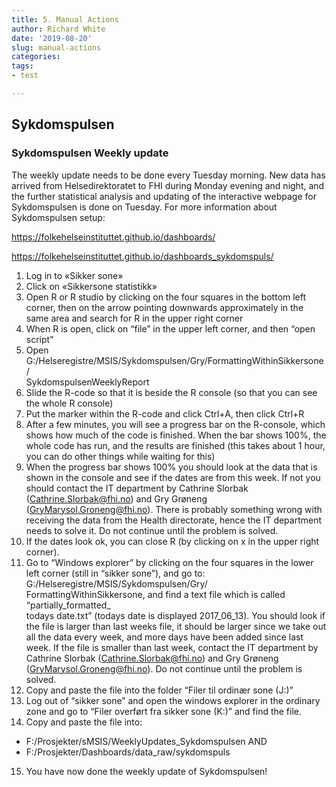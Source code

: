 ```yaml
---
title: 5. Manual Actions
author: Richard White
date: '2019-08-20'
slug: manual-actions
categories:
tags: 
- test

---
```



## Sykdomspulsen

### Sykdomspulsen Weekly update

The weekly update needs to be done every Tuesday morning. 
New data has arrived from Helsedirektoratet to FHI during Monday evening and night, and the further statistical analysis and updating of the interactive webpage for Sykdomspulsen is done on Tuesday. 
For more information about Sykdomspulsen setup:

https://folkehelseinstituttet.github.io/dashboards/

https://folkehelseinstituttet.github.io/dashboards_sykdomspuls/

1. Log in to «Sikker sone»
2. Click on «Sikkersone statistikk»
3. Open R or R studio by clicking on the four squares in the bottom left corner, then on the arrow pointing downwards approximately in the same area and search for R in the upper right corner
4. When R is open, click on “file” in the upper left corner, and then “open script”
5. Open G:/Helseregistre/MSIS/Sykdomspulsen/Gry/FormattingWithinSikkersone/  
SykdomspulsenWeeklyReport
6. Slide the R-code so that it is beside the R console (so that you can see the whole R console)
7. Put the marker within the R-code and click Ctrl+A, then click Ctrl+R
8. After a few minutes, you will see a progress bar on the R-console, which shows how much of the code is finished. When the bar shows 100%, the whole code has run, and the results are finished (this takes about 1 hour, you can do other things while waiting for this)
9. When the progress bar shows 100% you should look at the data that is shown in the console and see if the dates are from this week. If not you should contact the IT department by Cathrine Slorbak (Cathrine.Slorbak@fhi.no) and Gry Grøneng (GryMarysol.Groneng@fhi.no). There is probably something wrong with receiving the data from the Health directorate, hence the IT department needs to solve it. Do not continue until the problem is solved.
10. If the dates look ok, you can close R (by clicking on x in the upper right corner). 
11. Go to “Windows explorer” by clicking on the four squares in the lower left corner (still in “sikker sone”), and go to: G:/Helseregistre/MSIS/Sykdomspulsen/Gry/  
FormattingWithinSikkersone, and find a text file which is called “partially_formatted_  
todays date.txt” (todays date is displayed 2017_06_13). You should look if the file is larger than last weeks file, it should be larger since we take out all the data every week, and more days have been added since last week. If the file is smaller than last week, contact the IT department by Cathrine Slorbak (Cathrine.Slorbak@fhi.no) and Gry Grøneng (GryMarysol.Groneng@fhi.no). Do not continue until the problem is solved.
12. Copy and paste the file into the folder “Filer til ordinær sone (J:)”
13. Log out of “sikker sone” and open the windows explorer in the ordinary zone and go to “Filer overført fra sikker sone (K:)” and find the file.
14. Copy and paste the file into:
  + F:/Prosjekter/sMSIS/WeeklyUpdates_Sykdomspulsen AND
  + F:/Prosjekter/Dashboards/data_raw/sykdomspuls
15. You have now done the weekly update of Sykdomspulsen!
